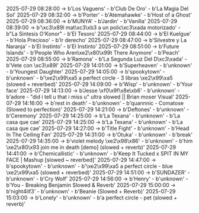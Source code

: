 2025-07-29 08:28:00 -> b'Los Vaguens' - b'Club De Oro' - b'La Magia Del Sol'
2025-07-29 08:32:00 -> b'Porter' - b'Atemahawke' - b'Host of a Ghost'
2025-07-29 08:36:00 -> b'MUNYA' - b'Jardin' - b'Vanilla'
2025-07-29 08:39:00 -> b'\xc3\x89l mat\xc3\xb3 a un polic\xc3\xada motorizado' - b"La Sintesis O'Konor" - b'El Tesoro'
2025-07-29 08:44:00 -> b'El Kuelgue' - b'Hola Precioso' - b'Ir derecho'
2025-07-29 08:47:00 -> b'Silvestre y La Naranja' - b'El Instinto' - b'El Instinto'
2025-07-29 08:51:00 -> b'Future Islands' - b'People Who Aren\xe2\x80\x99t There Anymore' - b'Peach'
2025-07-29 08:55:00 -> b'Ramona' - b'La Segunda Luz Del D\xc3\xada' - b'Vete con \xc3\x89l'
2025-07-29 14:01:00 -> b'Superheaven' - b'unknown' - b'Youngest Daughter'
2025-07-29 14:05:00 -> b'spookytown' - b'unknown' - b'\xe2\x99\xa5 a perfect circle - 3 libras \xe2\x99\xa5 (slowed + reverbed)'
2025-07-29 14:09:00 -> b'Wisp' - b'unknown' - b'Your face'
2025-07-29 14:13:00 -> b'Jesse \xf0\x9f\x8e\xb6' - b'unknown' - b'adore - "did i tell u that i miss u" ultra slowed || Brian moser Visual'
2025-07-29 14:16:00 -> b'rest in death' - b'unknown' - b'quannnic - Comatose (Slowed to perfection)'
2025-07-29 14:21:00 -> b'Deftones' - b'unknown' - b'Ceremony'
2025-07-29 14:25:00 -> b'La Texana' - b'unknown' - b'La casa que cae'
2025-07-29 14:25:00 -> b'La Texana' - b'unknown' - b'La casa que cae'
2025-07-29 14:27:00 -> b'Title Fight' - b'unknown' - b'Head In The Ceiling Fan'
2025-07-29 14:31:00 -> b'Otuka' - b'unknown' - b'break'
2025-07-29 14:35:00 -> b'violet melody \xe2\x98\x86' - b'unknown' - b'him \xe2\x80\x93 join me in death [demo] (slowed + reverb)'
2025-07-29 14:41:00 -> b'Chemicallistic' - b'unknown' - b'Keep It Tucked x SPIT IN MY FACE | Mashup [slowed ~ reverbed]'
2025-07-29 14:47:00 -> b'spookytown' - b'unknown' - b'\xe2\x99\xa5 a perfect circle - blue \xe2\x99\xa5 (slowed + reverbed)'
2025-07-29 14:51:00 -> b'SUNDAZER' - b'unknown' - b'Cry Wolf'
2025-07-29 14:56:00 -> b'Henry' - b'unknown' - b'You - Breaking Benjamin Slowed & Reverb'
2025-07-29 15:00:00 -> b'night4lif3' - b'unknown' - b'Beanie (Slowed + Reverb)'
2025-07-29 15:03:00 -> b'Lonely' - b'unknown' - b'a perfect circle - pet (slowed + reverb)'
